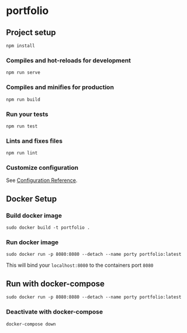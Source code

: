 # portfolio

## Project setup
```
npm install
```

### Compiles and hot-reloads for development
```
npm run serve
```

### Compiles and minifies for production
```
npm run build
```

### Run your tests
```
npm run test
```

### Lints and fixes files
```
npm run lint
```

### Customize configuration
See [Configuration Reference](https://cli.vuejs.org/config/).


## Docker Setup

### Build docker image
```
sudo docker build -t portfolio .
```

### Run docker image
```
sudo docker run -p 8080:8080 --detach --name porty portfolio:latest
```

This will bind your `localhost:8080` to the containers port `8080`


## Run with docker-compose

```
sudo docker run -p 8080:8080 --detach --name porty portfolio:latest
```

### Deactivate with docker-compose

```
docker-compose down
```